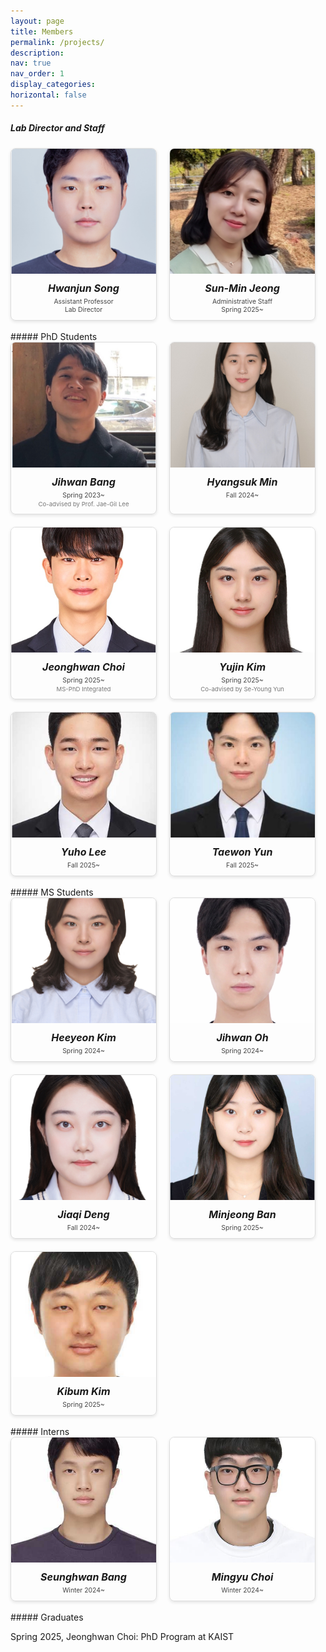 ```yaml
---
layout: page
title: Members
permalink: /projects/
description: 
nav: true
nav_order: 1
display_categories: 
horizontal: false
---
```


<style>
.card-container {
  display: flex;
  flex-wrap: wrap;
  gap: 20px;
  justify-content: flex-start;
}

.card {
  border: 1px solid #ddd;
  border-radius: 8px;
  overflow: hidden;
  box-shadow: 0 2px 5px rgba(0,0,0,0.1);
  text-align: center;
  flex: 1 1 100%;
  max-width: 100%;
}

.card img {
  width: 100%;
  height: auto;
  max-height: 200px;
  object-fit: cover;
}

.card h5 {
  margin: 0;
  font-size: 1rem;
}

.card p {
  margin: 5px 0 0;
  font-size: 0.65rem;
  color: #444;
}

.card p.small-note {
  font-size: 0.6rem;
  color: #777;
  margin-top: 2px;
}

/* 화면 ≥600px: 최대 2열 */
@media (min-width: 600px) {
  .card {
    flex: 1 1 calc(50% - 20px);
    max-width: calc(50% - 20px);
  }
}

/* 화면 ≥1024px: 최대 4열 */
@media (min-width: 1024px) {
  .card {
    flex: 1 1 calc(25% - 20px);
    max-width: calc(25% - 20px);
  }
}
</style>

##### Lab Director and Staff

<div class="card-container">
  <div class="card">
    <img src="/assets/img/bio-hwanjun.png" alt="Hwanjun Song">
    <div style="padding: 10px;">
      <h5>Hwanjun Song</h5>
      <p>Assistant Professor<br>Lab Director</p>
    </div>
  </div>
  <div class="card">
    <img src="/assets/img/bio-sunmin.png" alt="Sun-Min Jeong">
    <div style="padding: 10px;">
      <h5>Sun-Min Jeong</h5>
      <p>Administrative Staff<br>Spring 2025~</p>
    </div>
  </div>
</div>

<br>
##### PhD Students

<div class="card-container">
  <div class="card">
    <img src="/assets/img/bio-jihwan.png" alt="Jihwan Bang">
    <div style="padding: 10px;">
      <h5>Jihwan Bang</h5>
      <p>Spring 2023~</p>
      <p class="small-note">Co-advised by Prof. Jae-Gil Lee</p>
    </div>
  </div>
  <div class="card">
    <img src="/assets/img/bio-hyangsuk.png" alt="Hyangsuk Min">
    <div style="padding: 10px;">
      <h5>Hyangsuk Min</h5>
      <p>Fall 2024~</p>
    </div>
  </div>
  <div class="card">
    <img src="/assets/img/bio-jeonghwan.png" alt="Jeonghwan Choi">
    <div style="padding: 10px;">
      <h5>Jeonghwan Choi</h5>
      <p>Spring 2025~</p>
      <p class="small-note">MS-PhD Integrated</p>
    </div>
  </div>
  <div class="card">
    <img src="/assets/img/bio-yujin.png" alt="Yujin Kim">
    <div style="padding: 10px;">
      <h5>Yujin Kim</h5>
      <p>Spring 2025~</p>
      <p class="small-note">Co-advised by Se-Young Yun</p>
    </div>
  </div>
  <div class="card">
    <img src="/assets/img/bio-yuho.png" alt="Yuho Lee">
    <div style="padding: 10px;">
      <h5>Yuho Lee</h5>
      <p>Fall 2025~</p>
    </div>
  </div>
  <div class="card">
    <img src="/assets/img/bio-taewon.png" alt="Taewon Yun">
    <div style="padding: 10px;">
      <h5>Taewon Yun</h5>
      <p>Fall 2025~</p>
    </div>
  </div>

</div>

<br>
##### MS Students


<div class="card-container">
  <div class="card">
    <img src="/assets/img/bio-heeyeon.png" alt="Heeyeon Kim">
    <div style="padding: 10px;">
      <h5>Heeyeon Kim</h5>
      <p>Spring 2024~</p>
    </div>
  </div>
  <div class="card">
    <img src="/assets/img/bio-jihwanoh.png" alt="Jihwan Oh">
    <div style="padding: 10px;">
      <h5>Jihwan Oh</h5>
      <p>Spring 2024~</p>
    </div>
  </div>
  <div class="card">
    <img src="/assets/img/bio-jiaqi.png" alt="Jiaqi Deng">
    <div style="padding: 10px;">
      <h5>Jiaqi Deng</h5>
      <p>Fall 2024~</p>
    </div>
  </div>
  <div class="card">
    <img src="/assets/img/bio-minjeong.png" alt="Minjeong Ban">
    <div style="padding: 10px;">
      <h5>Minjeong Ban</h5>
      <p>Spring 2025~</p>
    </div>
  </div>
  <div class="card">
    <img src="/assets/img/bio-kibeom.png" alt="Kibum Kim">
    <div style="padding: 10px;">
      <h5>Kibum Kim</h5>
      <p>Spring 2025~</p>
    </div>
  </div>
</div>

<br>
##### Interns

<div class="card-container">
  <div class="card">
    <img src="/assets/img/bio-seonghwan.jpg" alt="Seunghwan Bang">
    <div style="padding: 10px;">
      <h5>Seunghwan Bang</h5>
      <p>Winter 2024~</p>
    </div>
  </div>
  <div class="card">
    <img src="/assets/img/bio-mingyu.png" alt="Mingyu Choi">
    <div style="padding: 10px;">
      <h5>Mingyu Choi</h5>
      <p>Winter 2024~</p>
    </div>
  </div>
</div>

<br>
##### Graduates

Spring 2025, Jeonghwan Choi: PhD Program at KAIST